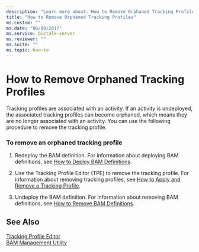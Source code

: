```yaml
---
description: "Learn more about: How to Remove Orphaned Tracking Profiles"
title: "How to Remove Orphaned Tracking Profiles"
ms.custom: ""
ms.date: "06/08/2017"
ms.service: biztalk-server
ms.reviewer: ""
ms.suite: ""
ms.topic: how-to
---
```

# How to Remove Orphaned Tracking Profiles
Tracking profiles are associated with an activity. If an activity is undeployed, the associated tracking profiles can become orphaned, which means they are no longer associated with an activity. You can use the following procedure to remove the tracking profile.  
  
### To remove an orphaned tracking profile  
  
1.  Redeploy the BAM definition. For information about deploying BAM definitions, see [How to Deploy BAM Definitions](../core/how-to-deploy-bam-definitions.md).  
  
2.  Use the Tracking Profile Editor (TPE) to remove the tracking profile. For information about removing tracking profiles, see [How to Apply and Remove a Tracking Profile](../core/how-to-apply-and-remove-a-tracking-profile.md).  
  
3.  Undeploy the BAM definition. For information about removing BAM definitions, see [How to Remove BAM Definitions](../core/how-to-remove-bam-definitions.md).  
  
## See Also  
 [Tracking Profile Editor](../core/tracking-profile-editor.md)   
 [BAM Management Utility](../core/bam-management-utility.md)

